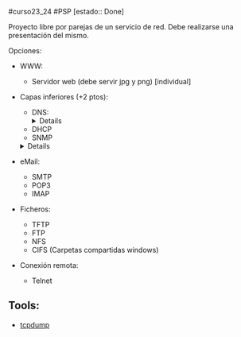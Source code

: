 #curso23_24 #PSP [estado:: Done] 


Proyecto libre por parejas de un servicio de red. Debe realizarse una presentación del mismo.

Opciones:
+ WWW:
  + Servidor web (debe servir jpg y png) [individual]
+ Capas inferiores (+2 ptos):
  + DNS:
    <details>
    + [Investigando](https://luiscastelar.duckdns.org/2023/assets/PSP/UT4/tcpdump-zine.pdf)
    </details>
  + DHCP
  + SNMP
  <details>
    + Info del protocolo [RFC 1157](https://datatracker-ietf-org.translate.goog/doc/html/rfc1157?_x_tr_sl=auto&_x_tr_tl=es&_x_tr_hl=es&_x_tr_pto=wapp)
    + [Resumen](https://www.cloudns.net/blog/understanding-the-basics-of-snmp-simple-network-management-protocol/)
    
    En la parte del cliente emularemos el funcionamiento de snmpwalk `snmpwalk -c public -v 2c localhost .1.3.6.1.4.1.2021.4` que nos devuelve informoción relativa a la memoria del sistema encuestado. \
    Podemos ver más infor sobre el MIB en [OIDREF.com](http://oidref.com/1.3.6.1.4.1.2021).
    Dando resultado de: [Mem tot real - 1.3.6.1.4.1.2021.4.5.0](http://oidref.com/1.3.6.1.4.1.2021.4.5.0 "1.3.6.1.4.1.2021.4.5.0 0 ") y [Total RAM free - 1.3.6.1.4.1.2021.4.11.0](http://oidref.com/1.3.6.1.4.1.2021.4.11.0 "1.3.6.1.4.1.2021.4.11.0 0 ").
    
    
  </details>
+ eMail:
  + SMTP
  + POP3
  + IMAP
+ Ficheros:
  + TFTP
  + FTP
  + NFS
  + CIFS (Carpetas compartidas windows)
+ Conexión remota:
  + Telnet


## Tools:
+ [tcpdump](https://luiscastelar.duckdns.org/2023/assets/PSP/UT4/tcpdump-zine.pdf)
